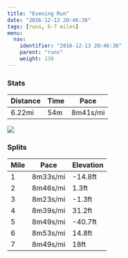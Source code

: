 ```yaml
---
title: "Evening Run"
date: "2016-12-13 20:46:36"
tags: [runs, 6-7 miles]
menu:
  nav:
    identifier: "2016-12-13 20:46:36"
    parent: "runs"
    weight: 130
---
```


### Stats

| Distance | Time | Pace |
|----------|------|------|
|6.22mi|54m|8m41s/mi|

<img src='https://maps.googleapis.com/maps/api/staticmap?maptype=roadmap&path=enc:gwjeIvgvLgLyCcCfq@vBvAmAjCxElWxGhQrAf@lBdOxFlKtFxAjJ|P|FfQbHjh@i@iAbA`t@kCh\hApYzIh\hPdRaDsAgLoOmIq^cA_^|CyZBy_@mA}Ml@fAyGad@_H_VaJaPwEmAyEiG_FyWoM_VsAePbAsCoB}@lA_CZwl@&key=AIzaSyAfqMeaZ1CCJFGP5cWud__oZnT_Pybg-1M&size=800x800&markers=color:yellow|label:S|53.47204,-2.24908&markers=color:green|label:F|53.47443000000001,-2.24852'>

### Splits

| Mile | Pace | Elevation |
|------|------|-----------|
|1|8m33s/mi|-14.8ft|
|2|8m46s/mi|1.3ft|
|3|8m23s/mi|-1.3ft|
|4|8m39s/mi|31.2ft|
|5|8m49s/mi|-40.7ft|
|6|8m53s/mi|14.8ft|
|7|8m49s/mi|18ft|
